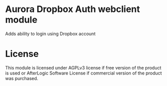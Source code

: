 # Aurora Dropbox Auth webclient module
Adds ability to login using Dropbox account 

# License
This module is licensed under AGPLv3 license if free version of the product is used or AfterLogic Software License if commercial version of the product was purchased.
